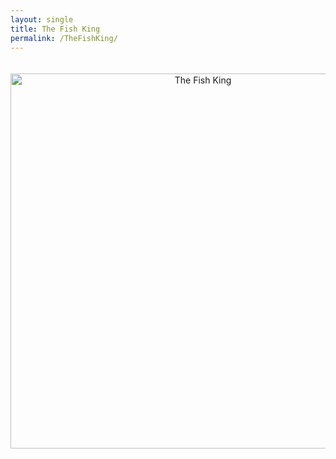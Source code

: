 ```yaml
---
layout: single
title: The Fish King
permalink: /TheFishKing/
---
```


<div style="text-align:center; padding-top:20px; padding-bottom:20px"><img style="width:600px" src="/assets/TheFishKing/FishKingTitle.jpeg" alt="The Fish King"> </div>

